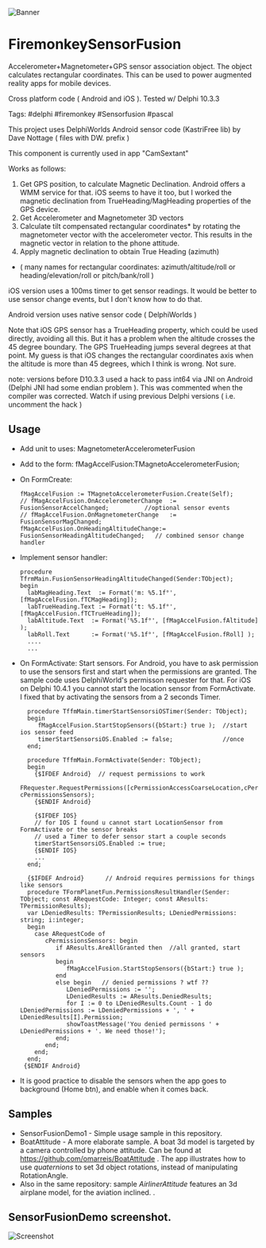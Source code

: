![Banner](AirlinerAttitudeBanner.png)

# FiremonkeySensorFusion
Accelerometer+Magnetometer+GPS sensor association object. The object calculates rectangular coordinates.
This can be used to power augmented reality apps for mobile devices. 

Cross platform code ( Android and iOS ). Tested w/ Delphi 10.3.3

Tags: #delphi #firemonkey #Sensorfusion #pascal

This project uses DelphiWorlds Android sensor code (KastriFree lib)  by Dave Nottage ( files with DW. prefix )

This component is currently used in app "CamSextant"  

Works as follows:
1. Get GPS position, to calculate Magnetic Declination. Android offers a WMM service for that. iOS seems to have it too, but I worked the magnetic declination from TrueHeading/MagHeading properties of the GPS device. 
2. Get Accelerometer and Magnetometer 3D vectors
3. Calculate tilt compensated rectangular coordinates* by rotating the magnetometer vector with the accelerometer vector. This results in the magnetic vector in relation to the phone attitude.
4. Apply magnetic declination to obtain True Heading (azimuth)

* ( many names for rectangular coordinates: azimuth/altitude/roll or heading/elevation/roll or pitch/bank/roll )

iOS version uses a 100ms timer to get sensor readings. It would be better to use sensor change events, but I don't know how to do that.

Android version uses native sensor code ( DelphiWorlds )

Note that iOS GPS sensor has a TrueHeading property, which could be used directly, avoiding all this. But it has a problem when the altitude crosses the 45 degree boundary. The GPS TrueHeading jumps several degrees at that point. My guess is that iOS changes the rectangular coordinates axis when the altitude is more than 45 degrees, which I think is wrong. Not sure.

note: versions before D10.3.3 used a hack to pass int64 via JNI on Android (Delphi JNI had some endian problem  ).
This was commented when the compiler was corrected. Watch if using previous Delphi versions ( i.e. uncomment the hack )

## Usage
* Add unit to uses:  MagnetometerAccelerometerFusion
* Add to the form:  fMagAccelFusion:TMagnetoAccelerometerFusion;
* On FormCreate:

      fMagAccelFusion := TMagnetoAccelerometerFusion.Create(Self);
      // fMagAccelFusion.OnAccelerometerChange  := FusionSensorAccelChanged;          //optional sensor events
      // fMagAccelFusion.OnMagnetometerChange   := FusionSensorMagChanged;
      fMagAccelFusion.OnHeadingAltitudeChange:= FusionSensorHeadingAltitudeChanged;   // combined sensor change handler
    
* Implement sensor handler:  

      procedure TfrmMain.FusionSensorHeadingAltitudeChanged(Sender:TObject);
      begin
        labMagHeading.Text  := Format('m: %5.1f°', [fMagAccelFusion.fTCMagHeading]); 
        labTrueHeading.Text := Format('t: %5.1f°', [fMagAccelFusion.fTCTrueHeading]);
        labAltitude.Text  := Format('%5.1f°', [fMagAccelFusion.fAltitude] );
        labRoll.Text      := Format('%5.1f°', [fMagAccelFusion.fRoll] );
        ....
        ...
        
* On FormActivate: Start sensors. For Android, you have to ask permission to use the sensors first and start when the permissions are granted. The sample code uses DelphiWorld's permisson requester for that.
For iOS on Delphi 10.4.1 you cannot start the location sensor from FormActivate. I fixed that by activating the sensors from a 2 seconds Timer.  


        procedure TffmMain.timerStartSensorsiOSTimer(Sender: TObject);
        begin
           fMagAccelFusion.StartStopSensors({bStart:} true );  //start ios sensor feed
           timerStartSensorsiOS.Enabled := false;              //once
        end;
        
        procedure TffmMain.FormActivate(Sender: TObject);
        begin
          {$IFDEF Android}  // request permissions to work
          FRequester.RequestPermissions([cPermissionAccessCoarseLocation,cPermissionAccessFineLocation], cPermissionsSensors); 
          {$ENDIF Android}
          
          {$IFDEF IOS}
          // for IOS I found u cannot start LocationSensor from FormActivate or the sensor breaks
          // used a Timer to defer sensor start a couple seconds
          timerStartSensorsiOS.Enabled := true;
          {$ENDIF IOS}
          ...
        end; 
        
        {$IFDEF Android}      // Android requires permissions for things like sensors
        procedure TFormPlanetFun.PermissionsResultHandler(Sender: TObject; const ARequestCode: Integer; const AResults: TPermissionResults);
        var LDeniedResults: TPermissionResults; LDeniedPermissions: string; i:integer;
        begin
          case ARequestCode of     
             cPermissionsSensors: begin
                if AResults.AreAllGranted then  //all granted, start sensors 
                begin
                   fMagAccelFusion.StartStopSensors({bStart:} true );  
                end
                else begin   // denied permissions ? wtf ??
                   LDeniedPermissions := '';
                   LDeniedResults := AResults.DeniedResults;
                   for I := 0 to LDeniedResults.Count - 1 do LDeniedPermissions := LDeniedPermissions + ', ' + LDeniedResults[I].Permission;
                   showToastMessage('You denied permissons ' + LDeniedPermissions + '. We need those!');
                end;   
             end;
          end;  
        end;
       {$ENDIF Android}
          

        
* It is good practice to disable the sensors when the app goes to background (Home btn), and enable when it comes back.       

## Samples
* SensorFusionDemo1 - Simple usage sample in this repository.
* BoatAttitude - A more elaborate sample. A boat 3d model is targeted by a camera controlled by phone attitude. Can be found at https://github.com/omarreis/BoatAttitude . The app illustrates how to use *quaternions* to set 3d object rotations, instead of manipulating RotationAngle. 
* Also in the same repository: sample *AirlinerAttitude* features an 3d airplane model, for the aviation inclined.
.
## SensorFusionDemo screenshot.

![Screenshot](SensorFusionShot.png)
